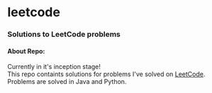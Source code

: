 # leetcode
### Solutions to LeetCode problems

#### About Repo:
Currently in it's inception stage! <br/>
This repo containts solutions for problems I've solved on [LeetCode](https://www.leetcode.com). <br/>
Problems are solved in Java and Python. <br/>
